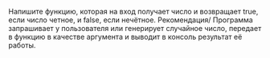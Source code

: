 Напишите функцию, которая на вход получает число и возвращает true, если число четное, и false, если нечётное.
Рекомендация/ Программа запрашивает у пользователя или генерирует случайное число, передает в функцию в качестве аргумента и выводит в консоль результат её работы.
